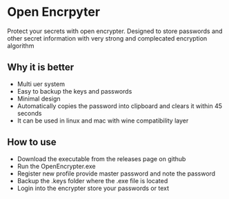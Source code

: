 # Open Encrpyter
Protect your secrets with open encrypter. Designed to store passwords and other secret information with very strong and complecated encryption algorithm

## Why it is better
- Multi uer system
- Easy to backup the keys and passwords
- Minimal design
- Automatically copies the password into clipboard and clears it within 45 seconds
- It can be used in linux and mac with wine compatibility layer

## How to use
- Download the executable from the releases page on github
- Run the OpenEncrypter.exe
- Register new profile provide master password and note the password
- Backup the .keys folder where the .exe file is located
- Login into the encrypter store your passwords or text

